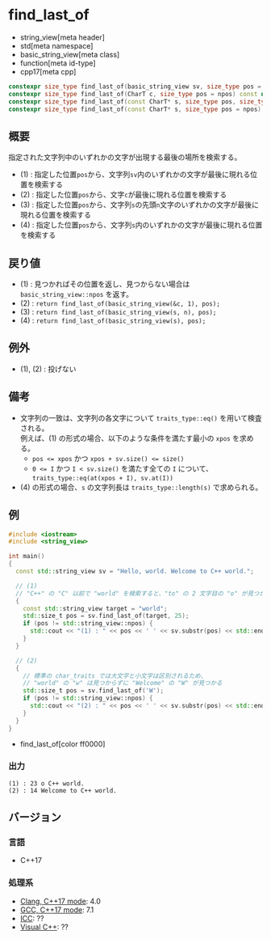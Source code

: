 # find_last_of
* string_view[meta header]
* std[meta namespace]
* basic_string_view[meta class]
* function[meta id-type]
* cpp17[meta cpp]

```cpp
constexpr size_type find_last_of(basic_string_view sv, size_type pos = npos) const noexcept; // (1)
constexpr size_type find_last_of(CharT c, size_type pos = npos) const noexcept;              // (2)
constexpr size_type find_last_of(const CharT* s, size_type pos, size_type n) const;          // (3)
constexpr size_type find_last_of(const CharT* s, size_type pos = npos) const;                // (4)
```

## 概要
指定された文字列中のいずれかの文字が出現する最後の場所を検索する。

- (1) : 指定した位置`pos`から、文字列`sv`内のいずれかの文字が最後に現れる位置を検索する
- (2) : 指定した位置`pos`から、文字`c`が最後に現れる位置を検索する
- (3) : 指定した位置`pos`から、文字列`s`の先頭`n`文字のいずれかの文字が最後に現れる位置を検索する
- (4) : 指定した位置`pos`から、文字列`s`内のいずれかの文字が最後に現れる位置を検索する


## 戻り値
- (1) : 見つかればその位置を返し、見つからない場合は `basic_string_view::npos` を返す。
- (2) : `return find_last_of(basic_string_view(&c, 1), pos);`
- (3) : `return find_last_of(basic_string_view(s, n), pos);`
- (4) : `return find_last_of(basic_string_view(s), pos);`


## 例外
- (1), (2) : 投げない


## 備考
- 文字列の一致は、文字列の各文字について `traits_type::eq()` を用いて検査される。  
    例えば、(1) の形式の場合、以下のような条件を満たす最小の `xpos` を求める。
    * `pos <= xpos` かつ `xpos + sv.size() <= size()`
    * `0 <= I` かつ `I < sv.size()` を満たす全ての `I` について、`traits_type::eq(at(xpos + I), sv.at(I))`
- (4) の形式の場合、`s` の文字列長は `traits_type::length(s)` で求められる。


## 例
```cpp example
#include <iostream>
#include <string_view>

int main()
{
  const std::string_view sv = "Hello, world. Welcome to C++ world.";

  // (1)
  // "C++" の "C" 以前で "world" を検索すると、"to" の 2 文字目の "o" が見つかる
  {
    const std::string_view target = "world";
    std::size_t pos = sv.find_last_of(target, 25);
    if (pos != std::string_view::npos) {
      std::cout << "(1) : " << pos << ' ' << sv.substr(pos) << std::endl;
    }
  }

  // (2)
  {
    // 標準の char_traits では大文字と小文字は区別されるため、
    // "world" の "w" は見つからずに "Welcome" の "W" が見つかる
    std::size_t pos = sv.find_last_of('W');
    if (pos != std::string_view::npos) {
      std::cout << "(2) : " << pos << ' ' << sv.substr(pos) << std::endl;
    }
  }
}
```
* find_last_of[color ff0000]

### 出力
```
(1) : 23 o C++ world.
(2) : 14 Welcome to C++ world.
```


## バージョン
### 言語
- C++17

### 処理系
- [Clang, C++17 mode](/implementation.md#clang): 4.0
- [GCC, C++17 mode](/implementation.md#gcc): 7.1
- [ICC](/implementation.md#icc): ??
- [Visual C++](/implementation.md#visual_cpp): ??
